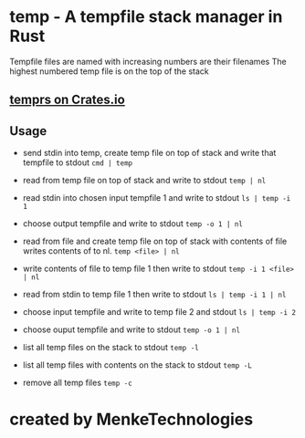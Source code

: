 # temp - A tempfile stack manager in Rust

Tempfile files are named with increasing numbers are their filenames The highest numbered temp file is on the top of the
stack

## [temprs on Crates.io](https://crates.io/crates/temprs)

## Usage

- send stdin into temp, create temp file on top of stack and write that tempfile to stdout
  ```cmd | temp```

- read from temp file on top of stack and write to stdout
  ```temp | nl```

- read stdin into chosen input tempfile 1 and write to stdout
  ```ls | temp -i 1```

- choose output tempfile and write to stdout
  ```temp -o 1 | nl```

- read from file and create temp file on top of stack with contents of file writes contents of <file> to nl.
  ```temp <file> | nl```

- write contents of file to temp file 1 then write to stdout 
  ```temp -i 1 <file> | nl```

- read from stdin to temp file 1 then write to stdout
  ```ls | temp -i 1 | nl```

- choose input tempfile and write to temp file 2 and stdout
  ```ls | temp -i 2```

- choose ouput tempfile and write to stdout
  ```temp -o 1 | nl```

- list all temp files on the stack to stdout
  ```temp -l```

- list all temp files with contents on the stack to stdout
  ```temp -L```

- remove all temp files
  ```temp -c```
 
# created by MenkeTechnologies
